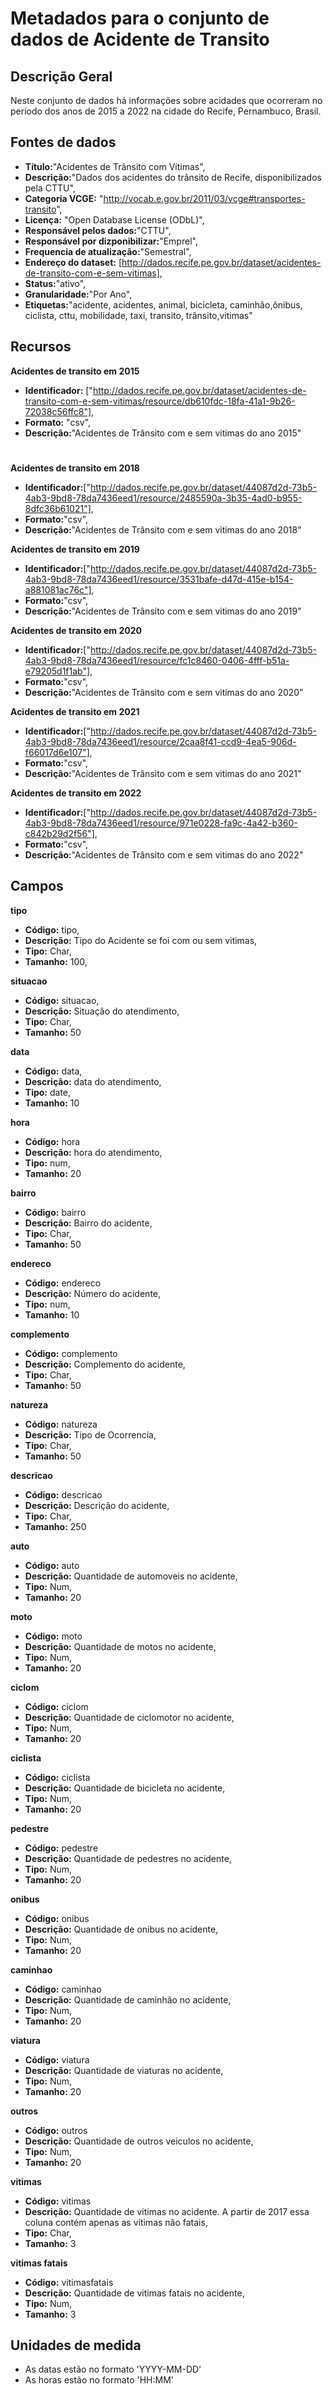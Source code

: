 # Metadados para o conjunto de dados de Acidente de Transito 

## Descrição Geral
Neste conjunto de dados há informações sobre acidades que ocorreram no período dos anos de 2015 a 2022 na cidade do Recife, Pernambuco, Brasil.

## Fontes de dados
- **Título:**"Acidentes de Trânsito com Vítimas",
- **Descrição:**"Dados dos acidentes do trânsito de Recife, disponibilizados pela CTTU",
- **Categoria VCGE:** "http://vocab.e.gov.br/2011/03/vcge#transportes-transito",
- **Licença:** "Open Database License (ODbL)",
- **Responsável pelos dados:**"CTTU",
- **Responsável por dizponibilizar:**"Emprel",
- **Frequencia de atualização:**"Semestral",
- **Endereço do dataset:** [http://dados.recife.pe.gov.br/dataset/acidentes-de-transito-com-e-sem-vitimas],
- **Status:**"ativo",
- **Granularidade:**"Por Ano",
- **Etiquetas:**"acidente, acidentes, animal, bicicleta, caminhão,ônibus, ciclista, cttu, mobilidade, taxi, transito, trânsito,vitimas"

## Recursos
**Acidentes de transito em 2015**
- **Identificador:** ["http://dados.recife.pe.gov.br/dataset/acidentes-de-transito-com-e-sem-vitimas/resource/db610fdc-18fa-41a1-9b26-72038c56ffc8"],
- **Formato:** "csv",
- **Descrição:**"Acidentes de Trânsito com e sem vitimas do ano 2015"
#
**Acidentes de transito em 2018**
- **Identificador:**["http://dados.recife.pe.gov.br/dataset/44087d2d-73b5-4ab3-9bd8-78da7436eed1/resource/2485590a-3b35-4ad0-b955-8dfc36b61021"],
- **Formato:**"csv",
- **Descrição:**"Acidentes de Trânsito com e sem vitimas do ano 2018"

**Acidentes de transito em 2019**
- **Identificador:**["http://dados.recife.pe.gov.br/dataset/44087d2d-73b5-4ab3-9bd8-78da7436eed1/resource/3531bafe-d47d-415e-b154-a881081ac76c"],
- **Formato:**"csv",
- **Descrição:**"Acidentes de Trânsito com e sem vitimas do ano 2019"

**Acidentes de transito em 2020**
- **Identificador:**["http://dados.recife.pe.gov.br/dataset/44087d2d-73b5-4ab3-9bd8-78da7436eed1/resource/fc1c8460-0406-4fff-b51a-e79205d1f1ab"],
- **Formato:**"csv",
- **Descrição:**"Acidentes de Trânsito com e sem vitimas do ano 2020"

**Acidentes de transito em 2021**
- **Identificador:**["http://dados.recife.pe.gov.br/dataset/44087d2d-73b5-4ab3-9bd8-78da7436eed1/resource/2caa8f41-ccd9-4ea5-906d-f66017d6e107"],
- **Formato:**"csv",
- **Descrição:**"Acidentes de Trânsito com e sem vitimas do ano 2021"

**Acidentes de transito em 2022**
- **Identificador:**["http://dados.recife.pe.gov.br/dataset/44087d2d-73b5-4ab3-9bd8-78da7436eed1/resource/971e0228-fa9c-4a42-b360-c842b29d2f56"],
- **Formato:**"csv",
- **Descrição:**"Acidentes de Trânsito com e sem vitimas do ano 2022"

## Campos

**tipo**
- **Código:** tipo,
- **Descrição:** Tipo do Acidente se foi com ou sem vitimas,
- **Tipo:** Char,
- **Tamanho:** 100,


**situacao**
- **Código:** situacao,
- **Descrição:** Situação do atendimento,
- **Tipo:** Char,
- **Tamanho:** 50

**data**
- **Código:** data,
- **Descrição:** data do atendimento,
- **Tipo:** date,
- **Tamanho:** 10

**hora**
- **Código:** hora
- **Descrição:** hora do atendimento,
- **Tipo:** num,
- **Tamanho:** 20

**bairro**
- **Código:** bairro
- **Descrição:** Bairro do acidente,
- **Tipo:** Char,
- **Tamanho:** 50

**endereco**
- **Código:** endereco
- **Descrição:** Número do acidente,
- **Tipo:** num,
- **Tamanho:** 10

**complemento**
- **Código:** complemento
- **Descrição:** Complemento do acidente,
- **Tipo:** Char,
- **Tamanho:** 50

**natureza**
- **Código:** natureza
- **Descrição:** Tipo de Ocorrencia,
- **Tipo:** Char,
- **Tamanho:** 50

**descricao**
- **Código:** descricao
- **Descrição:** Descrição do acidente,
- **Tipo:** Char,
- **Tamanho:** 250

**auto**
- **Código:** auto
- **Descrição:** Quantidade de automoveis no acidente,
- **Tipo:** Num,
- **Tamanho:** 20

**moto**
- **Código:** moto
- **Descrição:** Quantidade de motos no acidente,
- **Tipo:** Num,
- **Tamanho:** 20

**ciclom**
- **Código:** ciclom
- **Descrição:** Quantidade de ciclomotor no acidente,
- **Tipo:** Num,
- **Tamanho:** 20

**ciclista**
- **Código:** ciclista
- **Descrição:** Quantidade de bicicleta no acidente,
- **Tipo:** Num,
- **Tamanho:** 20
  

**pedestre**
- **Código:** pedestre
- **Descrição:** Quantidade de pedestres no acidente,
- **Tipo:** Num,
- **Tamanho:** 20
  
  
**onibus**
- **Código:** onibus
- **Descrição:** Quantidade de onibus no acidente,
- **Tipo:** Num,
- **Tamanho:** 20
  
  
**caminhao**
- **Código:** caminhao
- **Descrição:** Quantidade de caminhão no acidente,
- **Tipo:** Num,
- **Tamanho:** 20
  
  
**viatura**
- **Código:** viatura
- **Descrição:** Quantidade de viaturas no acidente,
- **Tipo:** Num,
- **Tamanho:** 20
  
  
**outros**
- **Código:** outros
- **Descrição:** Quantidade de outros veiculos no acidente,
- **Tipo:** Num,
- **Tamanho:** 20
  
  
**vitimas**
- **Código:** vitimas
- **Descrição:** Quantidade de vitimas no acidente. A partir de 2017 essa coluna contém apenas as vítimas não fatais,
- **Tipo:** Char,
- **Tamanho:** 3
  
      
**vitimas fatais**
- **Código:** vitimasfatais
- **Descrição:** Quantidade de vitimas fatais no acidente,
- **Tipo:** Num,
- **Tamanho:** 3
  
## Unidades de medida

- As datas estão no formato 'YYYY-MM-DD'
- As horas estão no formato 'HH:MM'